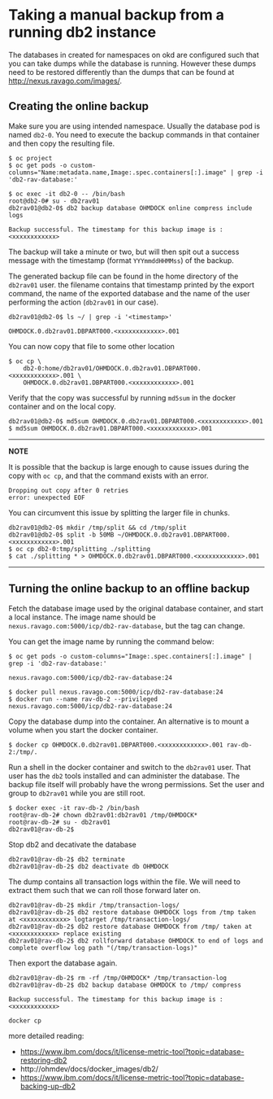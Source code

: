 # Taking a manual backup from a running db2 instance


The databases in created for namespaces on okd are configured such that you can take dumps
while the database is running. However these dumps need to be restored differently than
the dumps that can be found at http://nexus.ravago.com/images/.



## Creating the online backup

Make sure you are using intended namespace. Usually the database pod is named `db2-0`. You
need to execute the backup commands in that container and then copy the resulting file.

```
$ oc project
$ oc get pods -o custom-columns="Name:metadata.name,Image:.spec.containers[:].image" | grep -i 'db2-rav-database:'
```

```
$ oc exec -it db2-0 -- /bin/bash
root@db2-0# su - db2rav01
db2rav01@db2-0$ db2 backup database OHMDOCK online compress include logs

Backup successful. The timestamp for this backup image is : <xxxxxxxxxxxx>
```

The backup will take a minute or two, but will then spit out a success message with the
timestamp (format `YYYmmddHHMMss`) of the backup.

The generated backup file can be found in the home directory of the `db2rav01` user.  the
filename contains that timestamp printed by the export command, the name of the exported
database and the name of the user performing the action (`db2rav01` in our case).


```
db2rav01@db2-0$ ls ~/ | grep -i '<timestamp>'

OHMDOCK.0.db2rav01.DBPART000.<xxxxxxxxxxxx>.001
```

You can now copy that file to some other location

```
$ oc cp \
	db2-0:home/db2rav01/OHMDOCK.0.db2rav01.DBPART000.<xxxxxxxxxxxx>.001 \
	OHMDOCK.0.db2rav01.DBPART000.<xxxxxxxxxxxx>.001
```

Verify that the copy was successful by running `md5sum` in the docker container and on
the local copy.

```
db2rav01@db2-0$ md5sum OHMDOCK.0.db2rav01.DBPART000.<xxxxxxxxxxxx>.001
$ md5sum OHMDOCK.0.db2rav01.DBPART000.<xxxxxxxxxxxx>.001
```

---
**NOTE**

It is possible that the backup is large enough to cause issues during the copy with `oc
cp`, and that the command exists with an error.

```
Dropping out copy after 0 retries
error: unexpected EOF
```

You can circumvent this issue by splitting the larger file in chunks.

```
db2rav01@db2-0$ mkdir /tmp/split && cd /tmp/split
db2rav01@db2-0$ split -b 50MB ~/OHMDOCK.0.db2rav01.DBPART000.<xxxxxxxxxxxx>.001
$ oc cp db2-0:tmp/splitting ./splitting
$ cat ./splitting * > OHMDOCK.0.db2rav01.DBPART000.<xxxxxxxxxxxx>.001
```
---


## Turning the online backup to an offline backup

Fetch the database image used by the original database container, and start a local
instance. The image name should be `nexus.ravago.com:5000/icp/db2-rav-database`, but the
tag can change.

You can get the image name by running the command below:

```
$ oc get pods -o custom-columns="Image:.spec.containers[:].image" | grep -i 'db2-rav-database:'

nexus.ravago.com:5000/icp/db2-rav-database:24

$ docker pull nexus.ravago.com:5000/icp/db2-rav-database:24
$ docker run --name rav-db-2 --privileged nexus.ravago.com:5000/icp/db2-rav-database:24
```

Copy the database dump into the container. An alternative is to mount a volume when you
start the docker container.

```
$ docker cp OHMDOCK.0.db2rav01.DBPART000.<xxxxxxxxxxxx>.001 rav-db-2:/tmp/.
```

Run a shell in the docker container and switch to the `db2rav01` user. That user has the
`db2` tools installed and can administer the database. The backup file itself will
probably have the wrong permissions. Set the user and group to `db2rav01` while you are
still root.

```
$ docker exec -it rav-db-2 /bin/bash
root@rav-db-2# chown db2rav01:db2rav01 /tmp/OHMDOCK*
root@rav-db-2# su - db2rav01
db2rav01@rav-db-2$
```

Stop db2 and decativate the database

```
db2rav01@rav-db-2$ db2 terminate
db2rav01@rav-db-2$ db2 deactivate db OHMDOCK
```

The dump contains all transaction logs within the file. We will need to extract them such
that we can roll those forward later on.

```
db2rav01@rav-db-2$ mkdir /tmp/transaction-logs/
db2rav01@rav-db-2$ db2 restore database OHMDOCK logs from /tmp taken at <xxxxxxxxxxxx> logtarget /tmp/transaction-logs/
db2rav01@rav-db-2$ db2 restore database OHMDOCK from /tmp/ taken at <xxxxxxxxxxxx> replace existing
db2rav01@rav-db-2$ db2 rollforward database OHMDOCK to end of logs and complete overflow log path "(/tmp/transaction-logs)"
```

Then export the database again.

```
db2rav01@rav-db-2$ rm -rf /tmp/OHMDOCK* /tmp/transaction-log
db2rav01@rav-db-2$ db2 backup database OHMDOCK to /tmp/ compress

Backup successful. The timestamp for this backup image is : <xxxxxxxxxxxx>
```

```
docker cp 
```

more detailed reading:

- https://www.ibm.com/docs/it/license-metric-tool?topic=database-restoring-db2
- http://ohmdev/docs/docker_images/db2/
- https://www.ibm.com/docs/it/license-metric-tool?topic=database-backing-up-db2

#
